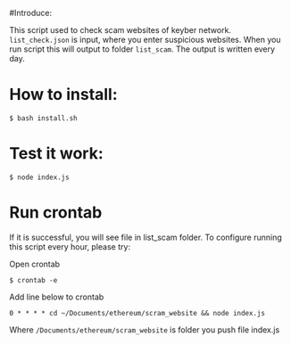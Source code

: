#Introduce:

This script used to check scam websites of keyber network. `list_check.json` is input, where you enter suspicious websites. When you run script this will output to folder `list_scam`. The output is written every day.

# How to install:

`$ bash install.sh`

# Test it work:

`$ node index.js`

# Run crontab
If it is successful, you will see file in list_scam folder. 
To configure running this script every hour, please try:

Open crontab

`$ crontab -e`

Add line below to crontab

`0 * * * * cd ~/Documents/ethereum/scram_website && node index.js`

Where `/Documents/ethereum/scram_website` is folder you push file index.js

